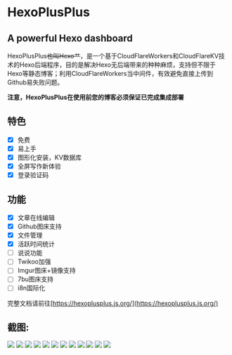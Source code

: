 # HexoPlusPlus
## A powerful Hexo dashboard

HexoPlusPlus~~也叫Hexo艹~~，是一个基于CloudFlareWorkers和CloudFlareKV技术的Hexo后端程序，目的是解决Hexo无后端带来的种种麻烦，支持但不限于Hexo等静态博客；利用CloudFlareWorkers当中间件，有效避免直接上传到Github易失败问题。

**注意，HexoPlusPlus在使用前您的博客必须保证已完成集成部署**

## 特色

- [x] 免费
- [x] 易上手
- [x] 图形化安装，KV数据库
- [x] 全屏写作新体验
- [x] 登录验证码

## 功能
- [x] 文章在线编辑
- [x] Github图床支持
- [x] 文件管理
- [x] 活跃时间统计
- [ ] 说说功能
- [ ] Twikoo加强
- [ ] Imgur图床+镜像支持
- [ ] 7bu图床支持
- [ ] i8n国际化

完整文档请前往[https://hexoplusplus.js.org/](https://hexoplusplus.js.org/)

## 截图:

![](https://cdn.jsdelivr.net/npm/chenyfan-oss@1.1.12/1.png)
![](https://cdn.jsdelivr.net/npm/chenyfan-oss@1.1.12/2.png)
![](https://cdn.jsdelivr.net/npm/chenyfan-oss@1.1.12/3.png)
![](https://cdn.jsdelivr.net/npm/chenyfan-oss@1.1.12/4.png)
![](https://cdn.jsdelivr.net/npm/chenyfan-oss@1.1.12/5.png)
![](https://cdn.jsdelivr.net/npm/chenyfan-oss@1.1.12/6.png)
![](https://cdn.jsdelivr.net/npm/chenyfan-oss@1.1.12/7.png)
![](https://cdn.jsdelivr.net/npm/chenyfan-oss@1.1.12/8.png)
![](https://cdn.jsdelivr.net/npm/chenyfan-oss@1.1.12/9.png)
![](https://cdn.jsdelivr.net/npm/chenyfan-oss@1.1.12/10.png)
![](https://cdn.jsdelivr.net/npm/chenyfan-oss@1.1.12/11.png)
![](https://cdn.jsdelivr.net/npm/chenyfan-oss@1.1.12/12.png)
